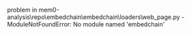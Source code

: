 problem in mem0-analysis\repo\embedchain\embedchain\loaders\web_page.py - ModuleNotFoundError: No module named 'embedchain'
